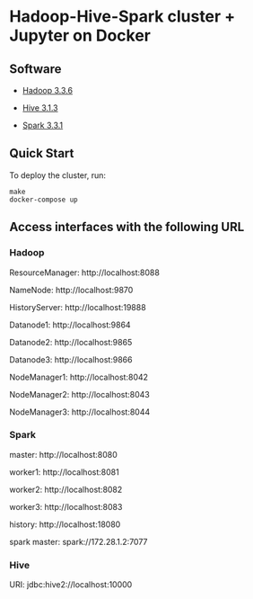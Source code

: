 # Hadoop-Hive-Spark cluster + Jupyter on Docker

## Software

* [Hadoop 3.3.6](https://hadoop.apache.org/)

* [Hive 3.1.3](http://hive.apache.org/)

* [Spark 3.3.1](https://spark.apache.org/)

## Quick Start

To deploy the cluster, run:
```
make
docker-compose up
```

## Access interfaces with the following URL

### Hadoop

ResourceManager: http://localhost:8088

NameNode: http://localhost:9870

HistoryServer: http://localhost:19888

Datanode1: http://localhost:9864

Datanode2: http://localhost:9865

Datanode3: http://localhost:9866

NodeManager1: http://localhost:8042

NodeManager2: http://localhost:8043

NodeManager3: http://localhost:8044

### Spark

master: http://localhost:8080

worker1: http://localhost:8081

worker2: http://localhost:8082

worker3: http://localhost:8083

history: http://localhost:18080

spark master: spark://172.28.1.2:7077 

### Hive

URI: jdbc:hive2://localhost:10000
